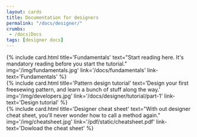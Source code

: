 ```yaml
---
layout: cards
title: Documentation for designers
permalink: "/docs/designer/"
crumbs:
 - /docs|Docs
tags: [designer docs]
---
```

<div class="container">
    <div class="row">
        <div class="col-md-4 mt-5">
            {% include card.html 
                title='Fundamentals'
                text="Start reading here. It's mandatory reading before you start the tutorial."
                img='/img/fundamentals.jpg'
                link='/docs/fundamentals'
                link-text='Fundamentals'
            %}
        </div>
        <div class="col-md-4 mt-5">
            {% include card.html 
                title='Pattern design tutorial'
                text='Design your first freesewing pattern, and learn a bunch of stuff along the way.'
                img='/img/developers.jpg'
                link='/docs/designer/tutorial/part-1'
                link-text='Design tutorial'
            %}
        </div>
        <div class="col-md-4 mt-5">
            {% include card.html 
                title='Designer cheat sheet'
                text="With out designer cheat sheet, you'll never wonder how to call a method again."
                img='/img/cheatsheet.jpg'
                link='/pdf/static/cheatsheet.pdf'
                link-text='Dowload the cheat sheet'
            %}
        </div>
    </div> <!-- .row -->
</div> <!-- .container -->
